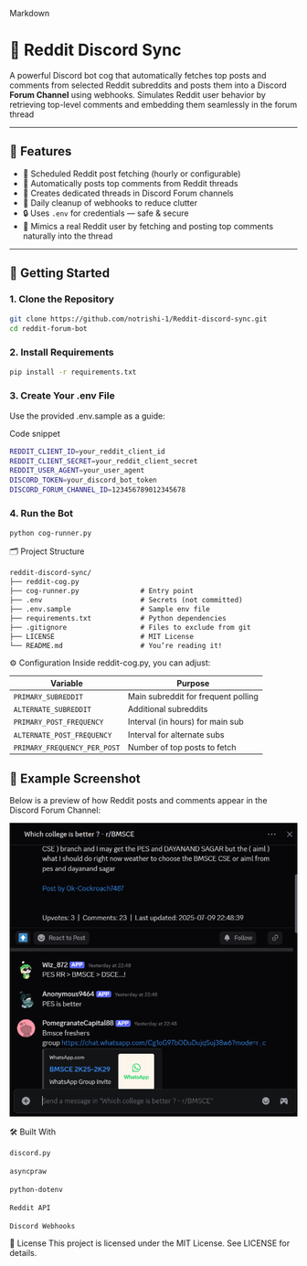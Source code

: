 Markdown

# 🤖 Reddit Discord Sync
A powerful Discord bot cog that automatically fetches top posts and comments from selected Reddit subreddits and posts them into a Discord **Forum Channel** using webhooks.
Simulates Reddit user behavior by retrieving top-level comments and embedding them seamlessly in the forum thread

---

## 📌 Features

- 🔄 Scheduled Reddit post fetching (hourly or configurable)
- 💬 Automatically posts top comments from Reddit threads
- 🧵 Creates dedicated threads in Discord Forum channels
- 🧹 Daily cleanup of webhooks to reduce clutter
- 🔒 Uses `.env` for credentials — safe & secure
- 🧠 Mimics a real Reddit user by fetching and posting top comments naturally into the thread

---

## 🚀 Getting Started

### 1. Clone the Repository

```bash
git clone https://github.com/notrishi-1/Reddit-discord-sync.git
cd reddit-forum-bot
```
### 2. Install Requirements

```bash
pip install -r requirements.txt
```
### 3. Create Your .env File
Use the provided .env.sample as a guide:

Code snippet
```bash
REDDIT_CLIENT_ID=your_reddit_client_id
REDDIT_CLIENT_SECRET=your_reddit_client_secret
REDDIT_USER_AGENT=your_user_agent
DISCORD_TOKEN=your_discord_bot_token
DISCORD_FORUM_CHANNEL_ID=123456789012345678
```

### 4. Run the Bot
```bash
python cog-runner.py
```

🗂️ Project Structure
```
reddit-discord-sync/
├── reddit-cog.py
├── cog-runner.py               # Entry point
├── .env                        # Secrets (not committed)
├── .env.sample                 # Sample env file
├── requirements.txt            # Python dependencies
├── .gitignore                  # Files to exclude from git
├── LICENSE                     # MIT License
└── README.md                   # You’re reading it!
```

⚙️ Configuration
Inside reddit-cog.py, you can adjust:

| Variable                     | Purpose                             |
| ---------------------------- | ----------------------------------- |
| `PRIMARY_SUBREDDIT`          | Main subreddit for frequent polling |
| `ALTERNATE_SUBREDDIT`        | Additional subreddits               |
| `PRIMARY_POST_FREQUENCY`     | Interval (in hours) for main sub    |
| `ALTERNATE_POST_FREQUENCY`   | Interval for alternate subs         |
| `PRIMARY_FREQUENCY_PER_POST` | Number of top posts to fetch        |


## 📸 Example Screenshot

Below is a preview of how Reddit posts and comments appear in the Discord Forum Channel:

![Reddit Forum Bot Preview](assets/preview.png)


🛠️ Built With
```
discord.py

asyncpraw

python-dotenv

Reddit API

Discord Webhooks
```

📄 License
This project is licensed under the MIT License. See LICENSE for details.
